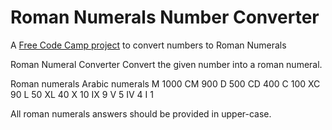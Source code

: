 # Roman Numerals Number Converter

A [Free Code Camp project](https://www.freecodecamp.org/learn/javascript-algorithms-and-data-structures/javascript-algorithms-and-data-structures-projects/roman-numeral-converter) to convert numbers to Roman Numerals

Roman Numeral Converter
Convert the given number into a roman numeral.

Roman numerals	Arabic numerals
M	               1000
CM	              900
D	                500
CD	              400
C	                100
XC	              90
L	                50
XL	              40
X	                10
IX	              9
V	                5
IV	              4
I	                1

All roman numerals answers should be provided in upper-case.
